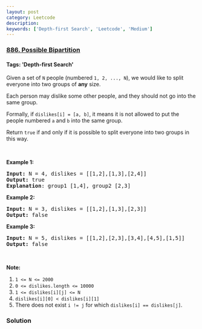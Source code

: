 ```yaml
---
layout: post
category: Leetcode
description: 
keywords: ['Depth-first Search', 'Leetcode', 'Medium']
---
```

### [886. Possible Bipartition](https://leetcode.com/problems/possible-bipartition)

#### Tags: 'Depth-first Search'

<div class="content__u3I1 question-content__JfgR"><div><p>Given a set of <code>N</code> people (numbered <code>1, 2, ..., N</code>), we would like to split everyone into two groups of <strong>any</strong> size.</p>
<p>Each person may dislike some other people, and they should not go into the same group. </p>
<p>Formally, if <code>dislikes[i] = [a, b]</code>, it means it is not allowed to put the people numbered <code>a</code> and <code>b</code> into the same group.</p>
<p>Return <code>true</code> if and only if it is possible to split everyone into two groups in this way.</p>
<p> </p>
<div>
<div>
<ol>
</ol>
</div>
</div>
<div>
<p><strong>Example 1:</strong></p>
<pre><strong>Input: </strong>N = <span id="example-input-1-1">4</span>, dislikes = <span id="example-input-1-2">[[1,2],[1,3],[2,4]]</span>
<strong>Output: </strong><span id="example-output-1">true</span>
<strong>Explanation</strong>: group1 [1,4], group2 [2,3]
</pre>
<div>
<p><strong>Example 2:</strong></p>
<pre><strong>Input: </strong>N = <span id="example-input-2-1">3</span>, dislikes = <span id="example-input-2-2">[[1,2],[1,3],[2,3]]</span>
<strong>Output: </strong><span id="example-output-2">false</span>
</pre>
<div>
<p><strong>Example 3:</strong></p>
<pre><strong>Input: </strong>N = <span id="example-input-3-1">5</span>, dislikes = <span id="example-input-3-2">[[1,2],[2,3],[3,4],[4,5],[1,5]]</span>
<strong>Output: </strong><span id="example-output-3">false</span>
</pre>
<p> </p>
<p><strong>Note:</strong></p>
<ol>
<li><code>1 &lt;= N &lt;= 2000</code></li>
<li><code>0 &lt;= dislikes.length &lt;= 10000</code></li>
<li><code>1 &lt;= dislikes[i][j] &lt;= N</code></li>
<li><code>dislikes[i][0] &lt; dislikes[i][1]</code></li>
<li>There does not exist <code>i != j</code> for which <code>dislikes[i] == dislikes[j]</code>.</li>
</ol>
</div>
</div>
</div>
</div></div>

### Solution

